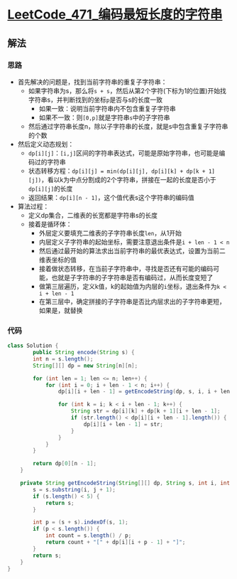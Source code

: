 # [LeetCode_471_编码最短长度的字符串](https://leetcode-cn.com/problems/encode-string-with-shortest-length/)
## 解法
### 思路
- 首先解决的问题是，找到当前字符串的重复子字符串：
    - 如果字符串为s，那么将`s + s`，然后从第2个字符(下标为1的位置)开始找字符串s，并判断找到的坐标`p`是否与s的长度一致
        - 如果一致：说明当前字符串内不包含重复子字符串
        - 如果不一致：则`[0,p]`就是字符串`s`中的子字符串
    - 然后通过字符串长度n，除以子字符串的长度，就是s中包含重复子字符串的个数
- 然后定义动态规划：
    - `dp[i][j]`：`[i,j]`区间的字符串表达式，可能是原始字符串，也可能是编码过的字符串
    - 状态转移方程：`dp[i][j] = min(dp[i][j], dp[i][k] + dp[k + 1][j])`，看以k为中点分割成的2个字符串，拼接在一起的长度是否小于`dp[i][j]`的长度
    - 返回结果：`dp[i][n - 1]`，这个值代表s这个字符串的编码值
- 算法过程：
    - 定义dp集合，二维表的长宽都是字符串s的长度
    - 接着是循环体：
        - 外层定义要填充二维表的子字符串长度`len`，从1开始
        - 内层定义子字符串的起始坐标，需要注意退出条件是`i + len - 1 < n`
        - 然后通过最开始的算法求出当前字符串的最优表达式，设置为当前二维表坐标的值
        - 接着做状态转移，在当前子字符串中，寻找是否还有可能的编码可能，也就是子字符串的子字符串是否有编码过，从而长度变短了
        - 做第三层遍历，定义k值，k的起始值为内层的`i`坐标，退出条件为`k < i + len - 1`
        - 在第三层中，确定拼接的子字符串是否比内层求出的子字符串更短，如果是，就替换
### 代码
```java
class Solution {
        public String encode(String s) {
        int n = s.length();
        String[][] dp = new String[n][n];

        for (int len = 1; len <= n; len++) {
            for (int i = 0; i + len - 1 < n; i++) {
                dp[i][i + len - 1] = getEncodeString(dp, s, i, i + len - 1);

                for (int k = i; k < i + len - 1; k++) {
                    String str = dp[i][k] + dp[k + 1][i + len - 1];
                    if (str.length() < dp[i][i + len - 1].length()) {
                        dp[i][i + len - 1] = str;
                    }
                }
            }
        }

        return dp[0][n - 1];
    }

    private String getEncodeString(String[][] dp, String s, int i, int j) {
        s = s.substring(i, j + 1);
        if (s.length() < 5) {
            return s;
        }

        int p = (s + s).indexOf(s, 1);
        if (p < s.length()) {
            int count = s.length() / p;
            return count + "[" + dp[i][i + p - 1] + "]";
        }
        return s;
    }
}
```